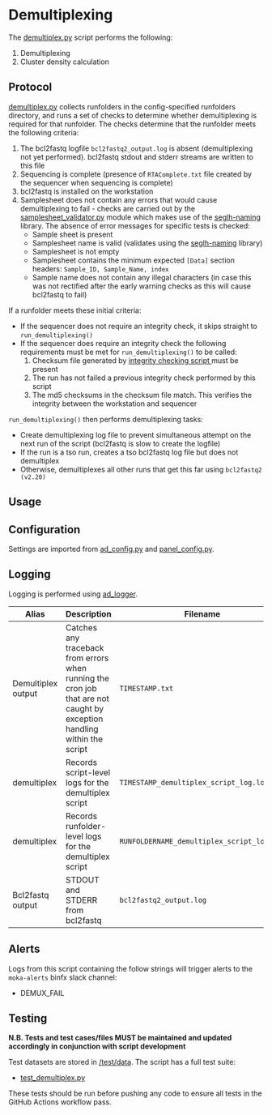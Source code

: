 # Demultiplexing

The [demultiplex.py](../demultiplex.py) script performs the following:

1. Demultiplexing
2. Cluster density calculation

## Protocol

[demultiplex.py](../demultiplex.py) collects runfolders in the config-specified runfolders directory, and runs a set of checks to determine whether demultiplexing is required for that runfolder. The checks determine that the runfolder meets the following criteria:

1. The bcl2fastq logfile `bcl2fastq2_output.log` is absent (demultiplexing not yet performed). bcl2fastq stdout and stderr streams are written to this file
2. Sequencing is complete (presence of `RTAComplete.txt` file created by the sequencer when sequencing is complete)
3. bcl2fastq is installed on the workstation
4. Samplesheet does not contain any errors that would cause demultiplexing to fail - checks are carried out by the [samplesheet_validator.py](../samplesheet_validator/samplesheet_validator.py) module which makes use of the [seglh-naming](https://github.com/moka-guys/seglh-naming) library. The absence of error messages for specific tests is checked:
   * Sample sheet is present
   * Samplesheet name is valid (validates using the [seglh-naming](https://github.com/moka-guys/seglh-naming) library)
   * Samplesheet is not empty
   * Samplesheet contains the minimum expected `[Data]` section headers: `Sample_ID, Sample_Name, index`
   * Sample name does not contain any illegal characters (in case this was not rectified after the early warning checks as this will cause bcl2fastq to fail)

If a runfolder meets these initial criteria:

* If the sequencer does not require an integrity check, it skips straight to `run_demultiplexing()`
* If the sequencer does require an integrity check the following requirements must be met for `run_demultiplexing()` to be called:
  1. Checksum file generated by [integrity checking script
  ](https://github.com/moka-guys/integrity_checking/blob/master/sequencer_checksum.py)
must be present
  2. The run has not failed a previous integrity check performed by this script
  3. The md5 checksums in the checksum file match. This verifies the integrity between the workstation and sequencer

`run_demultiplexing()` then performs demultiplexing tasks:

* Create demultiplexing log file to prevent simultaneous attempt on the next run of the script (bcl2fastq is slow to create the logfile)
* If the run is a tso run, creates a tso bcl2fastq log file but does not demultiplex
* Otherwise, demultiplexes all other runs that get this far using `bcl2fastq2 (v2.20)`

## Usage



## Configuration

Settings are imported from [ad_config.py](../config/ad_config.py) and [panel_config.py](../config/panel_config.py).

## Logging

Logging is performed using [ad_logger](../ad_logger/ad_logger.py).

| Alias | Description | Filename | Location |
| ------------------ | ------------------------------------------------------------------------------ | ----------------------------------------------------- | ---------------------------------------------------------------------------------- |
| Demultiplex output | Catches any traceback from errors when running the cron job that are not caught by exception handling within the script | `TIMESTAMP.txt` | `/usr/local/src/mokaguys/automate_demultiplexing_logfiles/Demultiplexing_stdout` |
| demultiplex | Records script-level logs for the demultiplex script | `TIMESTAMP_demultiplex_script_log.log` | `/usr/local/src/mokaguys/automate_demultiplexing_logfiles/demultiplexing_script_logfiles/` |
| demultiplex | Records runfolder-level logs for the demultiplex script | `RUNFOLDERNAME_demultiplex_script_log.log` | `/usr/local/src/mokaguys/automate_demultiplexing_logfiles/demultiplexing_script_logfiles/` |
 Bcl2fastq output | STDOUT and STDERR from bcl2fastq | `bcl2fastq2_output.log` | Within the runfolder |

## Alerts

Logs from this script containing the follow strings will trigger alerts to the `moka-alerts` binfx slack channel:

* DEMUX_FAIL

## Testing

**N.B. Tests and test cases/files MUST be maintained and updated accordingly in conjunction with script development**

Test datasets are stored in [/test/data](../test/data). The script has a full test suite:
* [test_demultiplex.py](../test/test_demultiplex.py)
  
These tests should be run before pushing any code to ensure all tests in the GitHub Actions workflow pass.
